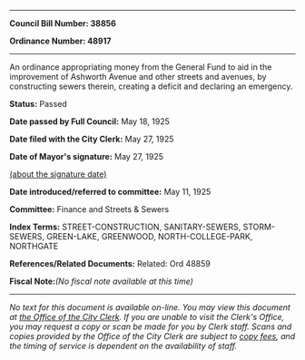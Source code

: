 

********

**Council Bill Number: 38856**
   
**Ordinance Number: 48917**
********

 An ordinance appropriating money from the General Fund to aid in the improvement of Ashworth Avenue and other streets and avenues, by constructing sewers therein, creating a deficit and declaring an emergency.

**Status:** Passed
   
**Date passed by Full Council:** May 18, 1925
   
**Date filed with the City Clerk:** May 27, 1925
   
**Date of Mayor's signature:** May 27, 1925
   
[(about the signature date)](/~public/approvaldate.htm)
   
   
   
**Date introduced/referred to committee:** May 11, 1925
   
**Committee:** Finance and Streets & Sewers
   
   
**Index Terms:** STREET-CONSTRUCTION, SANITARY-SEWERS, STORM-SEWERS, GREEN-LAKE, GREENWOOD, NORTH-COLLEGE-PARK, NORTHGATE

**References/Related Documents:** Related: Ord 48859

**Fiscal Note:**_(No fiscal note available at this time)_
********

_No text for this document is available on-line. You may view this document at [the Office of the City Clerk](http://www.seattle.gov/leg/clerk/contactUs.htm). If you are unable to visit the Clerk's Office, you may request a copy or scan be made for you by Clerk staff. Scans and copies provided by the Office of the City Clerk are subject to [copy fees](http://clerk.seattle.gov/~public/clerkfees.htm), and the timing of service is dependent on the availability of staff._

